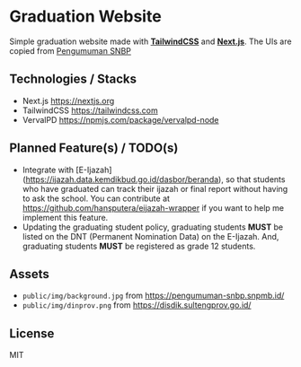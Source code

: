 # Graduation Website

Simple graduation website made with [**TailwindCSS**](https://tailwindcss.com) and [**Next.js**](https://nextjs.org/?uwu). The UIs are copied from [Pengumuman SNBP](https://pengumuman-snbp.snpmb.id/)

## Technologies / Stacks
- Next.js https://nextjs.org
- TailwindCSS https://tailwindcss.com
- VervalPD https://npmjs.com/package/vervalpd-node

## Planned Feature(s) / TODO(s)
- Integrate with [E-Ijazah] (https://ijazah.data.kemdikbud.go.id/dasbor/beranda), so that students who have graduated can track their ijazah or final report without having to ask the school. You can contribute at https://github.com/hansputera/eijazah-wrapper if you want to help me implement this feature.
- Updating the graduating student policy, graduating students **MUST** be listed on the DNT (Permanent Nomination Data) on the E-Ijazah. And, graduating students **MUST** be registered as grade 12 students.

## Assets
- `public/img/background.jpg` from https://pengumuman-snbp.snpmb.id/
- `public/img/dinprov.png` from https://disdik.sultengprov.go.id/

## License
MIT